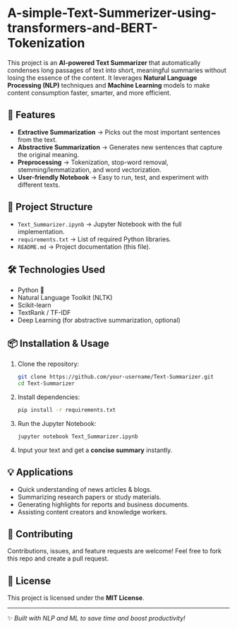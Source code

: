 # A-simple-Text-Summerizer-using-transformers-and-BERT-Tokenization

This project is an **AI-powered Text Summarizer** that automatically condenses long passages of text into short, meaningful summaries without losing the essence of the content. It leverages **Natural Language Processing (NLP)** techniques and **Machine Learning** models to make content consumption faster, smarter, and more efficient.

## 🚀 Features

* **Extractive Summarization** → Picks out the most important sentences from the text.
* **Abstractive Summarization** → Generates new sentences that capture the original meaning.
* **Preprocessing** → Tokenization, stop-word removal, stemming/lemmatization, and word vectorization.
* **User-friendly Notebook** → Easy to run, test, and experiment with different texts.

## 📂 Project Structure

* `Text_Summarizer.ipynb` → Jupyter Notebook with the full implementation.
* `requirements.txt` → List of required Python libraries.
* `README.md` → Project documentation (this file).

## 🛠️ Technologies Used

* Python 🐍
* Natural Language Toolkit (NLTK)
* Scikit-learn
* TextRank / TF-IDF
* Deep Learning (for abstractive summarization, optional)

## 📦 Installation & Usage

1. Clone the repository:

   ```bash
   git clone https://github.com/your-username/Text-Summarizer.git
   cd Text-Summarizer
   ```

2. Install dependencies:

   ```bash
   pip install -r requirements.txt
   ```

3. Run the Jupyter Notebook:

   ```bash
   jupyter notebook Text_Summarizer.ipynb
   ```

4. Input your text and get a **concise summary** instantly.

## 💡 Applications

* Quick understanding of news articles & blogs.
* Summarizing research papers or study materials.
* Generating highlights for reports and business documents.
* Assisting content creators and knowledge workers.

## 🤝 Contributing

Contributions, issues, and feature requests are welcome! Feel free to fork this repo and create a pull request.

## 📜 License

This project is licensed under the **MIT License**.

---

✨ *Built with NLP and ML to save time and boost productivity!*

